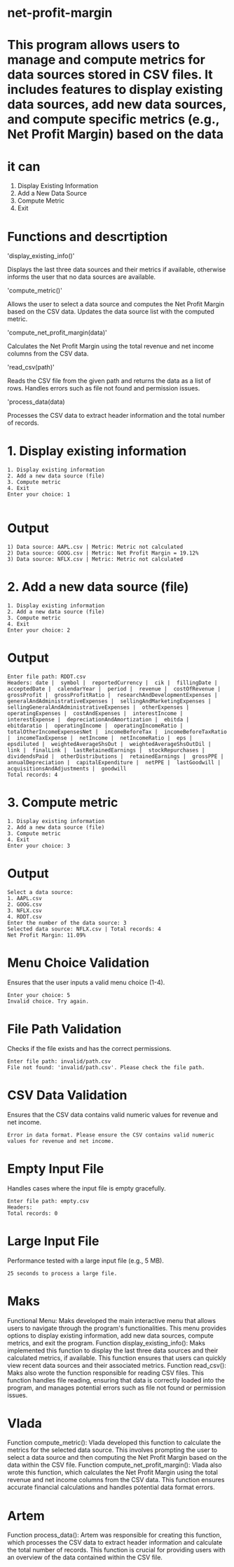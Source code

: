 # net-profit-margin
# This program allows users to manage and compute metrics for data sources stored in CSV files. It includes features to display existing data sources, add new data sources, and compute specific metrics (e.g., Net Profit Margin) based on the data
# it can 
 1. Display Existing Information
 2. Add a New Data Source
 3. Compute Metric
 4. Exit
# Functions and descrtiption 
'display_existing_info()'

Displays the last three data sources and their metrics if available, otherwise informs the user that no data sources are available.

'compute_metric()'

Allows the user to select a data source and computes the Net Profit Margin based on the CSV data. Updates the data source list with the computed metric.

'compute_net_profit_margin(data)'

Calculates the Net Profit Margin using the total revenue and net income columns from the CSV data.

'read_csv(path)'

Reads the CSV file from the given path and returns the data as a list of rows. Handles errors such as file not found and permission issues.

'process_data(data)

Processes the CSV data to extract header information and the total number of records.
# 1. Display existing information

```
1. Display existing information
2. Add a new data source (file)
3. Compute metric
4. Exit
Enter your choice: 1


```
# Output 
```
1) Data source: AAPL.csv | Metric: Metric not calculated
2) Data source: GOOG.csv | Metric: Net Profit Margin = 19.12%
3) Data source: NFLX.csv | Metric: Metric not calculated

```

# 2. Add a new data source (file)
```
1. Display existing information
2. Add a new data source (file)
3. Compute metric
4. Exit
Enter your choice: 2
```
# Output
```
Enter file path: RDDT.csv
Headers: ﻿date |  symbol |  reportedCurrency |  cik |  fillingDate |  acceptedDate |  calendarYear |  period |  revenue |  costOfRevenue |  grossProfit |  grossProfitRatio |  researchAndDevelopmentExpenses |  generalAndAdministrativeExpenses |  sellingAndMarketingExpenses |  sellingGeneralAndAdministrativeExpenses |  otherExpenses |  operatingExpenses |  costAndExpenses |  interestIncome |  interestExpense |  depreciationAndAmortization |  ebitda |  ebitdaratio |  operatingIncome |  operatingIncomeRatio |  totalOtherIncomeExpensesNet |  incomeBeforeTax |  incomeBeforeTaxRatio |  incomeTaxExpense |  netIncome |  netIncomeRatio |  eps |  epsdiluted |  weightedAverageShsOut |  weightedAverageShsOutDil |  link |  finalLink |  lastRetainedEarnings |  stockRepurchases |  dividendsPaid |  otherDistributions |  retainedEarnings |  grossPPE |  annualDepreciation |  capitalExpenditure |  netPPE |  lastGoodwill |  acquisitionsAndAdjustments |  goodwill
Total records: 4
```
# 3. Compute metric
```
1. Display existing information
2. Add a new data source (file)
3. Compute metric
4. Exit
Enter your choice: 3
```
# Output
```
Select a data source:
1. AAPL.csv
2. GOOG.csv
3. NFLX.csv
4. RDDT.csv
Enter the number of the data source: 3
Selected data source: NFLX.csv | Total records: 4
Net Profit Margin: 11.09%
```
# Menu Choice Validation

Ensures that the user inputs a valid menu choice (1-4).
```
Enter your choice: 5
Invalid choice. Try again.
```
# File Path Validation

Checks if the file exists and has the correct permissions.
```
Enter file path: invalid/path.csv
File not found: 'invalid/path.csv'. Please check the file path.
```
# CSV Data Validation

Ensures that the CSV data contains valid numeric values for revenue and net income.

```
Error in data format. Please ensure the CSV contains valid numeric values for revenue and net income.
```
# Empty Input File

Handles cases where the input file is empty gracefully.

```
Enter file path: empty.csv
Headers: 
Total records: 0
```
# Large Input File

Performance tested with a large input file (e.g., 5 MB).
```
25 seconds to process a large file.
```
# Maks
Functional Menu: Maks developed the main interactive menu that allows users to navigate through the program's functionalities. This menu provides options to display existing information, add new data sources, compute metrics, and exit the program.
Function display_existing_info(): Maks implemented this function to display the last three data sources and their calculated metrics, if available. This function ensures that users can quickly view recent data sources and their associated metrics.
Function read_csv(): Maks also wrote the function responsible for reading CSV files. This function handles file reading, ensuring that data is correctly loaded into the program, and manages potential errors such as file not found or permission issues.
# Vlada
Function compute_metric(): Vlada developed this function to calculate the metrics for the selected data source. This involves prompting the user to select a data source and then computing the Net Profit Margin based on the data within the CSV file.
Function compute_net_profit_margin(): Vlada also wrote this function, which calculates the Net Profit Margin using the total revenue and net income columns from the CSV data. This function ensures accurate financial calculations and handles potential data format errors.
# Artem
Function process_data(): Artem was responsible for creating this function, which processes the CSV data to extract header information and calculate the total number of records. This function is crucial for providing users with an overview of the data contained within the CSV file.

